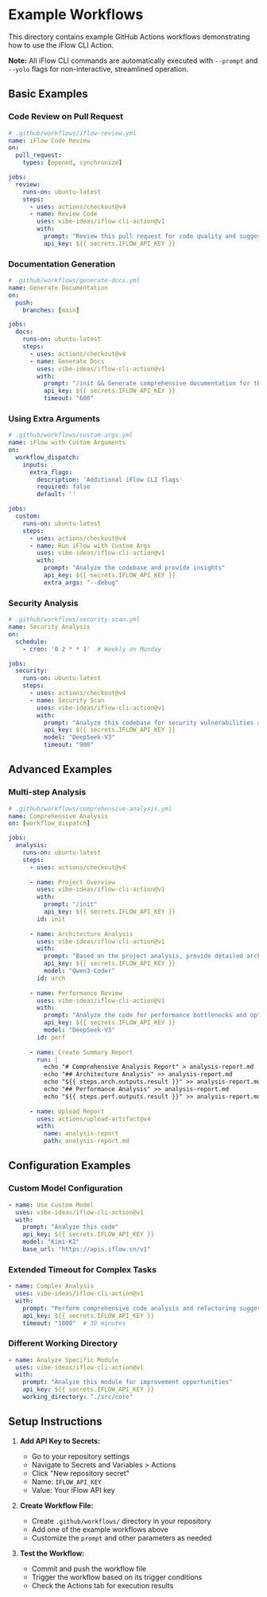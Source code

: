 # Example Workflows

This directory contains example GitHub Actions workflows demonstrating how to use the iFlow CLI Action.

**Note:** All iFlow CLI commands are automatically executed with `--prompt` and `--yolo` flags for non-interactive, streamlined operation.

## Basic Examples

### Code Review on Pull Request

```yaml
# .github/workflows/iflow-review.yml
name: iFlow Code Review
on:
  pull_request:
    types: [opened, synchronize]

jobs:
  review:
    runs-on: ubuntu-latest
    steps:
      - uses: actions/checkout@v4
      - name: Review Code
        uses: vibe-ideas/iflow-cli-action@v1
        with:
          prompt: "Review this pull request for code quality and suggest improvements"
          api_key: ${{ secrets.IFLOW_API_KEY }}
```

### Documentation Generation

```yaml
# .github/workflows/generate-docs.yml
name: Generate Documentation
on:
  push:
    branches: [main]

jobs:
  docs:
    runs-on: ubuntu-latest
    steps:
      - uses: actions/checkout@v4
      - name: Generate Docs
        uses: vibe-ideas/iflow-cli-action@v1
        with:
          prompt: "/init && Generate comprehensive documentation for this project"
          api_key: ${{ secrets.IFLOW_API_KEY }}
          timeout: "600"
```

### Using Extra Arguments

```yaml
# .github/workflows/custom-args.yml
name: iFlow with Custom Arguments
on:
  workflow_dispatch:
    inputs:
      extra_flags:
        description: 'Additional iFlow CLI flags'
        required: false
        default: ''

jobs:
  custom:
    runs-on: ubuntu-latest
    steps:
      - uses: actions/checkout@v4
      - name: Run iFlow with Custom Args
        uses: vibe-ideas/iflow-cli-action@v1
        with:
          prompt: "Analyze the codebase and provide insights"
          api_key: ${{ secrets.IFLOW_API_KEY }}
          extra_args: "--debug"
```

### Security Analysis

```yaml
# .github/workflows/security-scan.yml
name: Security Analysis
on:
  schedule:
    - cron: '0 2 * * 1'  # Weekly on Monday

jobs:
  security:
    runs-on: ubuntu-latest
    steps:
      - uses: actions/checkout@v4
      - name: Security Scan
        uses: vibe-ideas/iflow-cli-action@v1
        with:
          prompt: "Analyze this codebase for security vulnerabilities and provide recommendations"
          api_key: ${{ secrets.IFLOW_API_KEY }}
          model: "DeepSeek-V3"
          timeout: "900"
```

## Advanced Examples

### Multi-step Analysis

```yaml
# .github/workflows/comprehensive-analysis.yml
name: Comprehensive Analysis
on: [workflow_dispatch]

jobs:
  analysis:
    runs-on: ubuntu-latest
    steps:
      - uses: actions/checkout@v4
      
      - name: Project Overview
        uses: vibe-ideas/iflow-cli-action@v1
        with:
          prompt: "/init"
          api_key: ${{ secrets.IFLOW_API_KEY }}
        id: init
      
      - name: Architecture Analysis
        uses: vibe-ideas/iflow-cli-action@v1
        with:
          prompt: "Based on the project analysis, provide detailed architecture recommendations"
          api_key: ${{ secrets.IFLOW_API_KEY }}
          model: "Qwen3-Coder"
        id: arch
      
      - name: Performance Review
        uses: vibe-ideas/iflow-cli-action@v1
        with:
          prompt: "Analyze the code for performance bottlenecks and optimization opportunities"
          api_key: ${{ secrets.IFLOW_API_KEY }}
          model: "DeepSeek-V3"
        id: perf
      
      - name: Create Summary Report
        run: |
          echo "# Comprehensive Analysis Report" > analysis-report.md
          echo "## Architecture Analysis" >> analysis-report.md
          echo "${{ steps.arch.outputs.result }}" >> analysis-report.md
          echo "## Performance Analysis" >> analysis-report.md
          echo "${{ steps.perf.outputs.result }}" >> analysis-report.md
      
      - name: Upload Report
        uses: actions/upload-artifact@v4
        with:
          name: analysis-report
          path: analysis-report.md
```

## Configuration Examples

### Custom Model Configuration

```yaml
- name: Use Custom Model
  uses: vibe-ideas/iflow-cli-action@v1
  with:
    prompt: "Analyze this code"
    api_key: ${{ secrets.IFLOW_API_KEY }}
    model: "Kimi-K2"
    base_url: "https://apis.iflow.cn/v1"
```

### Extended Timeout for Complex Tasks

```yaml
- name: Complex Analysis
  uses: vibe-ideas/iflow-cli-action@v1
  with:
    prompt: "Perform comprehensive code analysis and refactoring suggestions"
    api_key: ${{ secrets.IFLOW_API_KEY }}
    timeout: "1800"  # 30 minutes
```

### Different Working Directory

```yaml
- name: Analyze Specific Module
  uses: vibe-ideas/iflow-cli-action@v1
  with:
    prompt: "Analyze this module for improvement opportunities"
    api_key: ${{ secrets.IFLOW_API_KEY }}
    working_directory: "./src/core"
```

## Setup Instructions

1. **Add API Key to Secrets:**
   - Go to your repository settings
   - Navigate to Secrets and Variables > Actions
   - Click "New repository secret"
   - Name: `IFLOW_API_KEY`
   - Value: Your iFlow API key

2. **Create Workflow File:**
   - Create `.github/workflows/` directory in your repository
   - Add one of the example workflows above
   - Customize the `prompt` and other parameters as needed

3. **Test the Workflow:**
   - Commit and push the workflow file
   - Trigger the workflow based on its trigger conditions
   - Check the Actions tab for execution results
